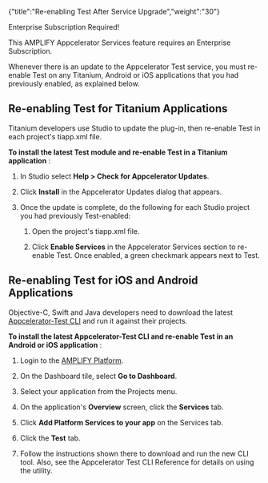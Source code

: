 {"title":"Re-enabling Test After Service Upgrade","weight":"30"} 

Enterprise Subscription Required!

This AMPLIFY Appcelerator Services feature requires an Enterprise Subscription.

Whenever there is an update to the Appcelerator Test service, you must re-enable Test on any Titanium, Android or iOS applications that you had previously enabled, as explained below.

## Re-enabling Test for Titanium Applications

Titanium developers use Studio to update the plug-in, then re-enable Test in each project's tiapp.xml file.

**To install the latest Test module and re-enable Test in a Titanium application** :

1.  In Studio select **Help > Check for Appcelerator Updates**.
    
2.  Click **Install** in the Appcelerator Updates dialog that appears.
    
3.  Once the update is complete, do the following for each Studio project you had previously Test-enabled:
    
    1.  Open the project's tiapp.xml file.
        
    2.  Click **Enable Services** in the Appcelerator Services section to re-enable Test. Once enabled, a green checkmark appears next to Test.
        

## Re-enabling Test for iOS and Android Applications

Objective-C, Swift and Java developers need to download the latest [Appcelerator-Test CLI](/docs/appc/AMPLIFY_Appcelerator_Services/AMPLIFY_Appcelerator_Platform_Services_How-tos/AMPLIFY_Appcelerator_Services_Native_SDKs/Appcelerator_Test_CLI_Reference/) and run it against their projects.

**To install the latest Appcelerator-Test CLI and re-enable Test in an Android or iOS application** :

1.  Login to the [AMPLIFY Platform](https://platform.axway.com/).
    
2.  On the Dashboard tile, select **Go to Dashboard**.
    
3.  Select your application from the Projects menu.
    
4.  On the application's **Overview** screen, click the **Services** tab.
    
5.  Click **Add Platform Services to your app** on the Services tab.
    
6.  Click the **Test** tab.
    
7.  Follow the instructions shown there to download and run the new CLI tool. Also, see the Appcelerator Test CLI Reference for details on using the utility.